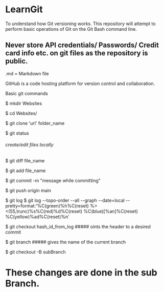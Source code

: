 # LearnGit
To understand how Git versioning works.
This repository will attempt to perform basic operations of Git on the Git Bash command line.
## Never store API credentials/ Passwords/ Credit card info etc. on git files as the repository is public.
.md = Markdown file

GitHub is a code hosting platform for version control and collaboration.

Basic git commands

$ mkdir Websites

$ cd Websites/

$ git clone 'url' folder_name

$ git status

###### create/edit files locally

$ git diff file_name

$ git add file_name

$ git commit -m "message while committing"

$ git push origin main

$ git log
$ git log --topo-order --all --graph --date=local --pretty=format:'%C(green)%h%C(reset) %><(55,trunc)%s%C(red)%d%C(reset) %C(blue)[%an]%C(reset) %C(yellow)%ad%C(reset)%n'

$ git checkout hash_id_from_log   ##### oints the header to a desired commit

$ git branch ##### gives the name of the current branch

$ git checkout -B subBranch

# These changes are done in the sub Branch.
